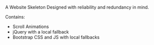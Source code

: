 A Website Skeleton Designed with reliability and redundancy in mind.

Contains:
-  Scroll Animations
-  jQuery with a local fallback
-  Bootstrap CSS and JS with local fallbacks
